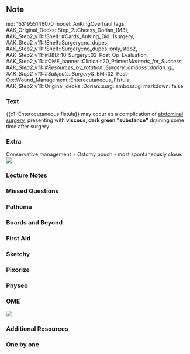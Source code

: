 ## Note
nid: 1531955146070
model: AnKingOverhaul
tags: #AK_Original_Decks::Step_2::Cheesy_Dorian_(M3), #AK_Step2_v11::!Shelf::#Cards_AnKing_Did::1surgery, #AK_Step2_v11::!Shelf::Surgery::no_dupes, #AK_Step2_v11::!Shelf::Surgery::no_dupes::only_step2, #AK_Step2_v11::#B&B::10_Surgery::02_Post_Op_Evaluation, #AK_Step2_v11::#OME_banner::Clinical::20_Primer:_Methods_for_Success, #AK_Step2_v11::#Resources_by_rotation::Surgery::amboss::dorian::gi, #AK_Step2_v11::#Subjects::Surgery_&_EM::02_Post-Op::Wound_Management::Enterocutaneous_Fistula, #AK_Step2_v11::Original_decks::Dorian::surg::amboss::gi
markdown: false

### Text
{{c1::Enterocutaneous fistula}} may occur as a complication of
<u>abdominal surgery</u>, presenting with <b>viscous, dark green
"substance"</b> draining some time after surgery

### Extra
<div>
  Conservative management + Ostomy pouch - most spontaneously
  close.
</div><img src="paste-3777780219117569.jpg">

### Lecture Notes


### Missed Questions


### Pathoma


### Boards and Beyond


### First Aid


### Sketchy


### Pixorize


### Physeo


### OME
<div class="ome-widget">
  <a href="https://onlinemeded.org/spa/surgery?ref=anki"><img src=
  "_OME_AnkiFlashcards_Topic_6.png"></a>
</div>

### Additional Resources


### One by one

